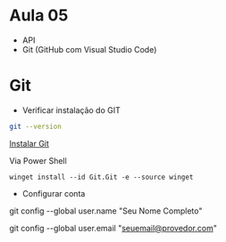 # Aula 05
- API
- Git (GitHub com Visual Studio Code)

# Git

- Verificar instalação do GIT

```Bash
git --version
```

[Instalar Git](https://git-scm.com/downloads)

Via Power Shell

```Power Shell
winget install --id Git.Git -e --source winget
```

- Configurar conta

git config --global user.name "Seu Nome Completo"

git config --global user.email "seuemail@provedor.com"